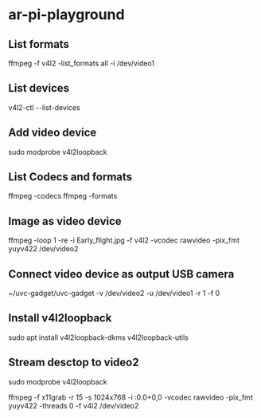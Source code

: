 # ar-pi-playground



## List formats
ffmpeg -f v4l2 -list_formats all -i /dev/video1

## List devices
v4l2-ctl --list-devices

## Add video device
sudo modprobe v4l2loopback

## List Codecs and formats
ffmpeg -codecs
ffmpeg -formats

## Image as video device
ffmpeg -loop 1 -re -i Early_flight.jpg -f v4l2 -vcodec rawvideo -pix_fmt yuyv422 /dev/video2

## Connect video device as output USB camera
~/uvc-gadget/uvc-gadget -v /dev/video2 -u /dev/video1 -r 1 -f 0

## Install v4l2loopback
sudo apt install v4l2loopback-dkms v4l2loopback-utils

## Stream desctop to video2
sudo modprobe v4l2loopback

ffmpeg -f x11grab -r 15 -s 1024x768 -i :0.0+0,0 -vcodec rawvideo -pix_fmt yuyv422 -threads 0 -f v4l2 /dev/video2
